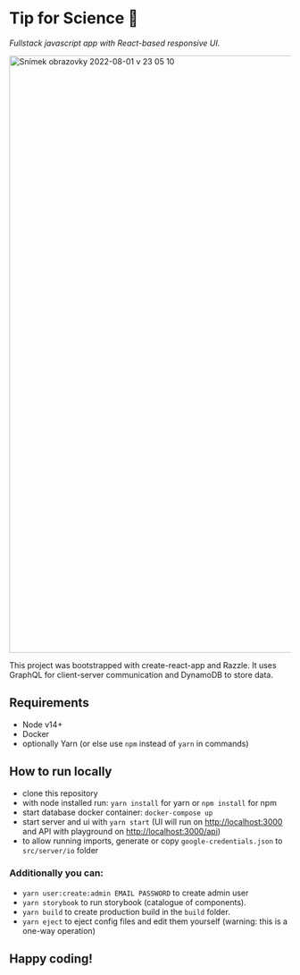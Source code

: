 # Tip for Science 🎯

_Fullstack javascript app with React-based responsive UI._

<img width="1068" alt="Snímek obrazovky 2022-08-01 v 23 05 10" src="https://user-images.githubusercontent.com/373788/182246541-131a71f3-d87e-4074-99f7-55bab9a3b935.png">


This project was bootstrapped with create-react-app and Razzle.
It uses GraphQL for client-server communication and DynamoDB to store data.

## Requirements

- Node v14+
- Docker
- optionally Yarn (or else use `npm` instead of `yarn` in commands)

## How to run locally

- clone this repository
- with node installed run: `yarn install` for yarn or `npm install` for npm
- start database docker container: `docker-compose up`
- start server and ui with `yarn start` (UI will run on [http://localhost:3000](http://localhost:3000) and API with playground on [http://localhost:3000/api](http://localhost:3000/api))
- to allow running imports, generate or copy `google-credentials.json` to `src/server/io` folder

### Additionally you can:

- `yarn user:create:admin EMAIL PASSWORD` to create admin user
- `yarn storybook` to run storybook (catalogue of components).
- `yarn build` to create production build in the `build` folder.
- `yarn eject` to eject config files and edit them yourself (warning: this is a one-way operation)

## Happy coding!

